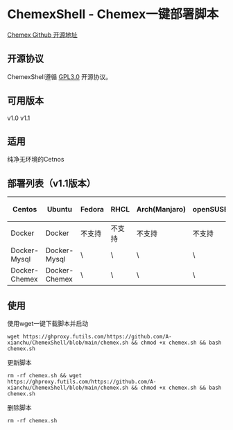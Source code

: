 # ChemexShell - Chemex一键部署脚本

[Chemex Github 开源地址](https://github.com/celaraze/chemex)

## 开源协议

ChemexShell遵循 [GPL3.0](https://www.gnu.org/licenses/gpl-3.0.html) 开源协议。

## 可用版本

v1.0 v1.1

## 适用

纯净无环境的Cetnos

## 部署列表（v1.1版本）

| Centos        | Ubuntu        | Fedora         | RHCL           | Arch(Manjaro)  | openSUSE       | Kali(凑数的)   |
| ------------- | ------------- | -------------- | -------------- | -------------- | -------------- | -------------- |
| Docker        | Docker        | 不支持 | 不支持 | 不支持 | 不支持 | 不支持 |
| Docker-Mysql  | Docker-Mysql  | \              | \              | \              | \              | \              |
| Docker-Chemex | Docker-Chemex | \              | \              | \              | \              | \              |

## 使用

使用wget一键下载脚本并启动

```shell
wget https://ghproxy.futils.com/https://github.com/A-xianchu/ChemexShell/blob/main/chemex.sh && chmod +x chemex.sh && bash chemex.sh
```

更新脚本

```shell
rm -rf chemex.sh && wget https://ghproxy.futils.com/https://github.com/A-xianchu/ChemexShell/blob/main/chemex.sh && chmod +x chemex.sh && bash chemex.sh
```

删除脚本

```shell
rm -rf chemex.sh
```
